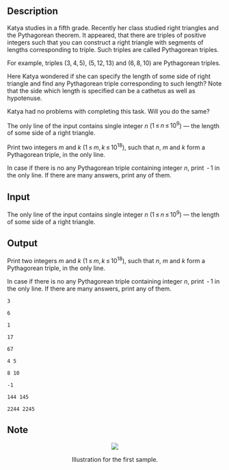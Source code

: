 ## Description

<div><p>Katya studies in a fifth grade. Recently her class studied right triangles and the Pythagorean theorem. It appeared, that there are triples of positive integers such that you can construct a right triangle with segments of lengths corresponding to triple. Such triples are called <span class="tex-font-style-it">Pythagorean triples</span>.</p><p>For example, triples <span class="tex-span">(3, 4, 5)</span>, <span class="tex-span">(5, 12, 13)</span> and <span class="tex-span">(6, 8, 10)</span> are Pythagorean triples.</p><p>Here Katya wondered if she can specify the length of some side of right triangle and find any Pythagorean triple corresponding to such length? Note that the side which length is specified can be a cathetus as well as hypotenuse.</p><p>Katya had no problems with completing this task. Will you do the same?</p></div><div class="input-specification"><p>The only line of the input contains single integer <span class="tex-span"><i>n</i></span> (<span class="tex-span">1 ≤ <i>n</i> ≤ 10<sup class="upper-index">9</sup></span>)&nbsp;— the length of some side of a right triangle.</p></div><div class="output-specification"><p>Print two integers <span class="tex-span"><i>m</i></span> and <span class="tex-span"><i>k</i></span> (<span class="tex-span">1 ≤ <i>m</i>, <i>k</i> ≤ 10<sup class="upper-index">18</sup></span>), such that <span class="tex-span"><i>n</i></span>, <span class="tex-span"><i>m</i></span> and <span class="tex-span"><i>k</i></span> form a Pythagorean triple, in the only line.</p><p>In case if there is no any Pythagorean triple containing integer <span class="tex-span"><i>n</i></span>, print <span class="tex-span"> - 1</span> in the only line. If there are many answers, print any of them.</p></div>

## Input

<p>The only line of the input contains single integer <span class="tex-span"><i>n</i></span> (<span class="tex-span">1 ≤ <i>n</i> ≤ 10<sup class="upper-index">9</sup></span>)&nbsp;— the length of some side of a right triangle.</p>

## Output

<p>Print two integers <span class="tex-span"><i>m</i></span> and <span class="tex-span"><i>k</i></span> (<span class="tex-span">1 ≤ <i>m</i>, <i>k</i> ≤ 10<sup class="upper-index">18</sup></span>), such that <span class="tex-span"><i>n</i></span>, <span class="tex-span"><i>m</i></span> and <span class="tex-span"><i>k</i></span> form a Pythagorean triple, in the only line.</p><p>In case if there is no any Pythagorean triple containing integer <span class="tex-span"><i>n</i></span>, print <span class="tex-span"> - 1</span> in the only line. If there are many answers, print any of them.</p>





```input1
3

```




```input2
6

```




```input3
1

```




```input4
17

```




```input5
67

```




```output1
4 5
```




```output2
8 10
```




```output3
-1
```




```output4
144 145
```




```output5
2244 2245
```



## Note

<center><img class="tex-graphics" src="file://Pq13FInu.png" style="max-width: 100.0%;max-height: 100.0%;"><p>Illustration for the first sample.</p></center>
